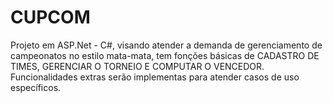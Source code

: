 # CUPCOM
Projeto em ASP.Net - C#, visando atender a demanda de gerenciamento de campeonatos no estilo mata-mata, tem fonções básicas de CADASTRO DE TIMES, GERENCIAR O TORNEIO E COMPUTAR O VENCEDOR. Funcionalidades extras serão implementas para atender casos de uso específicos. 
